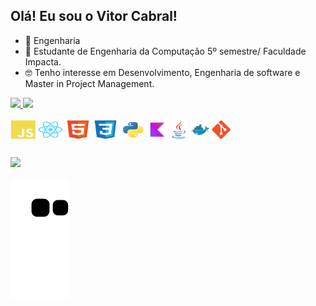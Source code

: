 ## Olá! Eu sou o Vitor Cabral!


- 🔭 Engenharia
- 🌱 Estudante de Engenharia da Computação  5º semestre/ Faculdade Impacta.
- 🤓 Tenho interesse em Desenvolvimento, Engenharia de software e Master in Project Management.

 <div>
  <a href="https://github.com/Cabrauzz">
  <img height="180cm" src= "https://github-readme-stats.vercel.app/api?username=Cabrauzz&show_icons=true&theme=dracula"/>
  <img height="180cm" src="https://github-readme-stats.vercel.app/api/top-langs/?username=Cabrauzz&layout=compact&show_icons=true&theme=dracula"/>
</a>

</div>
<div style="display: inline_block"><br>
  <img align="center" alt="Vitor-Js" height="30" width="40" src="https://raw.githubusercontent.com/devicons/devicon/master/icons/javascript/javascript-plain.svg">
  <img align="center" alt="Vitor-React" height="30" width="40" src="https://raw.githubusercontent.com/devicons/devicon/master/icons/react/react-original.svg">
  <img align="center" alt="Vitor-HTML" height="30" width="40" src="https://raw.githubusercontent.com/devicons/devicon/master/icons/html5/html5-original.svg">
  <img align="center" alt="Vitor-CSS" height="30" width="40" src="https://raw.githubusercontent.com/devicons/devicon/master/icons/css3/css3-original.svg">
  <img align="center" alt="Vitor-Python" height="30" width="40" src="https://raw.githubusercontent.com/devicons/devicon/master/icons/python/python-original.svg">
  <img align="center" alt= "Vitor-Kotlin" height="30" widht="40" src="https://raw.githubusercontent.com/devicons/devicon/master/icons/kotlin/kotlin-original.svg">
  <img align="center" alt= "Vitor-Java" height="30" widht="40" src="https://raw.githubusercontent.com/devicons/devicon/master/icons/java/java-original.svg">
  <img align="center" alt= "Vitor-Docker" height="30" widht="40" src="https://raw.githubusercontent.com/devicons/devicon/master/icons/docker/docker-original.svg">
  <img align="center" alt= "Vitor-Git" height="30" widht="40" src="https://raw.githubusercontent.com/devicons/devicon/master/icons/git/git-original.svg">

</div>
  
<div>
  
  ##
  
</div>

<div>
 <a href="https://www.linkedin.com/in/vitor-cabral-da-silva-4569b8203/"><img src="https://img.shields.io/badge/-LinkedIn-%230077B5?style=for-the-badge&logo=linkedin&logoColor=white" target="_blank"></a>

 ![Snake animation](https://github.com/Cabrauzz/Cabrauzz/blob/output/github-contribution-grid-snake.svg)
</div>
